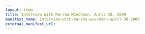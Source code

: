 ```yaml
---
layout: item
title: Interview With Marsha Wiechman, April 30, 2009
manifest_name: interview-with-marsha-wiechman-april-30-2009
external_manifest_url: 
---
```

<!-- Add an essay or interpretive material below this line,
using HTML or markdown.  Do not modify this file above this line -->
